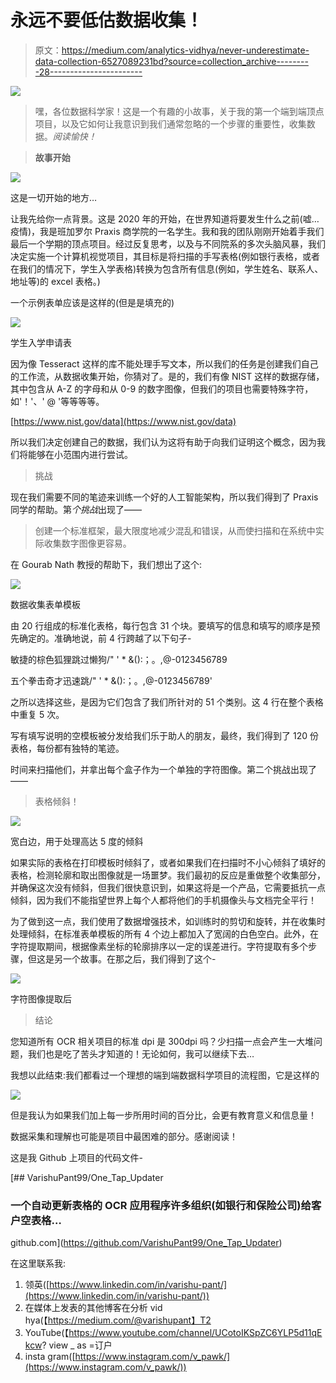# 永远不要低估数据收集！

> 原文：<https://medium.com/analytics-vidhya/never-underestimate-data-collection-6527089231bd?source=collection_archive---------28----------------------->

![](img/c9cdae0ab89daf08578487d24e44b661.png)

> 嘿，各位数据科学家！这是一个有趣的小故事，关于我的第一个端到端顶点项目，以及它如何让我意识到我们通常忽略的一个步骤的重要性，收集数据。*阅读愉快！*

> **故事开始**

![](img/c32d6040e753aec4baff67da9c0da60f.png)

这是一切开始的地方…

让我先给你一点背景。这是 2020 年的开始，在世界知道将要发生什么之前(嘘…疫情)，我是班加罗尔 Praxis 商学院的一名学生。我和我的团队刚刚开始着手我们最后一个学期的顶点项目。经过反复思考，以及与不同院系的多次头脑风暴，我们决定实施一个计算机视觉项目，其目标是将扫描的手写表格(例如银行表格，或者在我们的情况下，学生入学表格)转换为包含所有信息(例如，学生姓名、联系人、地址等)的 excel 表格。)

一个示例表单应该是这样的(但是是填充的)

![](img/431482cb47101bf3121b98e15296fa59.png)

学生入学申请表

因为像 Tesseract 这样的库不能处理手写文本，所以我们的任务是创建我们自己的工作流，从数据收集开始，你猜对了。是的，我们有像 NIST 这样的数据存储，其中包含从 A-Z 的字母和从 0-9 的数字图像，但我们的项目也需要特殊字符，如'！'、' @ '等等等等。

[https://www.nist.gov/data](https://www.nist.gov/data)

所以我们决定创建自己的数据，我们认为这将有助于向我们证明这个概念，因为我们将能够在小范围内进行尝试。

> 挑战

现在我们需要不同的笔迹来训练一个好的人工智能架构，所以我们得到了 Praxis 同学的帮助。第*个挑战*出现了——

> 创建一个标准框架，最大限度地减少混乱和错误，从而使扫描和在系统中实际收集数字图像更容易。

在 Gourab Nath 教授的帮助下，我们想出了这个:

![](img/fe20deb74a5ee4866efb753a11baa305.png)

数据收集表单模板

由 20 行组成的标准化表格，每行包含 31 个块。要填写的信息和填写的顺序是预先确定的。准确地说，前 4 行跨越了以下句子-

敏捷的棕色狐狸跳过懒狗/" ' * &():；。,@-0123456789

五个拳击奇才迅速跳/" ' * &():；。,@-0123456789'

之所以选择这些，是因为它们包含了我们所针对的 51 个类别。这 4 行在整个表格中重复 5 次。

写有填写说明的空模板被分发给我们乐于助人的朋友，最终，我们得到了 120 份表格，每份都有独特的笔迹。

时间来扫描他们，并拿出每个盒子作为一个单独的字符图像。第二个挑战出现了——

> 表格倾斜！

![](img/caedd5269a7d3b9a3e36b7845964082b.png)

宽白边，用于处理高达 5 度的倾斜

如果实际的表格在打印模板时倾斜了，或者如果我们在扫描时不小心倾斜了填好的表格，检测轮廓和取出图像就是一场噩梦。我们最初的反应是重做整个收集部分，并确保这次没有倾斜，但我们很快意识到，如果这将是一个产品，它需要抵抗一点倾斜，因为我们不能指望世界上每个人都将他们的手机摄像头与文档完全平行！

为了做到这一点，我们使用了数据增强技术，如训练时的剪切和旋转，并在收集时处理倾斜，在标准表单模板的所有 4 个边上都加入了宽阔的白色空白。此外，在字符提取期间，根据像素坐标的轮廓排序以一定的误差进行。字符提取有多个步骤，但这是另一个故事。在那之后，我们得到了这个-

![](img/73c50c05b1621d22186401135a417465.png)

字符图像提取后

> 结论

您知道所有 OCR 相关项目的标准 dpi 是 300dpi 吗？少扫描一点会产生一大堆问题，我们也是吃了苦头才知道的！无论如何，我可以继续下去…

我想以此结束:我们都看过一个理想的端到端数据科学项目的流程图，它是这样的

![](img/75ae27592dd643f4e503c9d811c7c6b1.png)

但是我认为如果我们加上每一步所用时间的百分比，会更有教育意义和信息量！

数据采集和理解也可能是项目中最困难的部分。感谢阅读！

这是我 Github 上项目的代码文件-

[](https://github.com/VarishuPant99/One_Tap_Updater) [## VarishuPant99/One_Tap_Updater

### 一个自动更新表格的 OCR 应用程序许多组织(如银行和保险公司)给客户空表格…

github.com](https://github.com/VarishuPant99/One_Tap_Updater) 

在这里联系我:

1.  领英([https://www.linkedin.com/in/varishu-pant/](https://www.linkedin.com/in/varishu-pant/))
2.  在媒体上发表的其他博客在分析 vid hya(【https://medium.com/@varishupant】T2
3.  YouTube(【https://www.youtube.com/channel/UCotoIKSpZC6YLP5d11qEkcw? view _ as =订户
4.  insta gram([https://www.instagram.com/v_pawk/](https://www.instagram.com/v_pawk/))